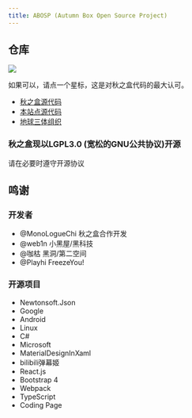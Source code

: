 ```yaml
---
title: ABOSP (Autumn Box Open Source Project)
---
```

## 仓库
![](~./github.png)   

如果可以，请点一个星标，这是对秋之盒代码的最大认可。   
* [秋之盒源代码](https://github.com/zsh2401/AutumnBox)   
* [本站点源代码](https://github.com/zsh2401)   
* [地球三体组织](https://github.com/EarthTrisolarisOrganization)

### 秋之盒现以LGPL3.0 (宽松的GNU公共协议)开源
请在必要时遵守开源协议   

## 鸣谢
### 开发者
* @MonoLogueChi 秋之盒合作开发
* @web1n 小黑屋/黑科技
* @咖枯 黑洞/第二空间
* @Playhi FreezeYou!
### 开源项目
* Newtonsoft.Json
* Google
* Android
* Linux
* C#
* Microsoft
* MaterialDesignInXaml
* bilibili弹幕姬
* React.js
* Bootstrap 4
* Webpack
* TypeScript
* Coding Page


